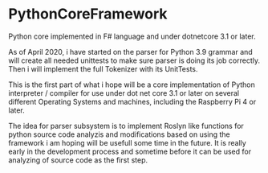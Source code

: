 # PythonCoreFramework
Python core implemented in F# language and under dotnetcore 3.1 or later.

As of April 2020, i have started on the parser for Python 3.9 grammar and will create all needed unittests to make sure 
parser is doing its job correctly. Then i will implement the full Tokenizer with its UnitTests.

This is the first part of what i hope will be a core implementation of Python interpreter / compiler for use under dot net core 3.1 
or later on several different Operating Systems and machines, including the Raspberry Pi 4 or later.

The idea for parser subsystem is to implement Roslyn like functions for python source code analyzis and modifications based on using
the framework i am hoping will be usefull some time in the future. It is really early in the development process and sometime before
it can be used for analyzing of source code as the first step.
